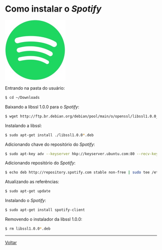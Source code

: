 # Como instalar o _Spotify_

![Spotify logo](img/spotify_logo.jpeg)

Entrando na pasta do usuário:
```bash
$ cd ~/Downloads
```

Baixando a libssl 1.0.0 para o _Spotify_:
```bash
$ wget http://ftp.br.debian.org/debian/pool/main/o/openssl/libssl1.0.0_1.0.1t-1+deb8u7_amd64.deb
```

Instalando a libssl:
```bash
$ sudo apt-get install ./libssl1.0.0*.deb
```

Adicionando chave do repositório do _Spotify_:
```bash
$ sudo apt-key adv --keyserver hkp://keyserver.ubuntu.com:80 --recv-keys BBEBDCB318AD50EC6865090613B00F1FD2C19886 0DF731E45CE24F27EEEB1450EFDC8610341D9410
```

Adicionando repositório do _Spotify_:
```bash
$ echo deb http://repository.spotify.com stable non-free | sudo tee /etc/apt/sources.list.d/spotify.list
```

Atualizando as referências:
```bash
$ sudo apt-get update
```

Instalando o _Spotify_:
```bash
$ sudo apt-get install spotify-client
```

Removendo o instalador da libssl 1.0.0:
```bash
$ rm libssl1.0.0*.deb
```

-----

[Voltar](README.md)